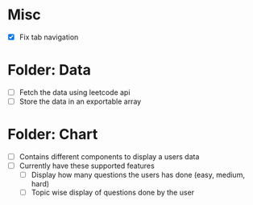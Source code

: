 # Misc
- [x] Fix tab navigation

# Folder: Data
- [ ] Fetch the data using leetcode api
- [ ] Store the data in an exportable array

# Folder: Chart 
- [ ] Contains different components to display a users data
- [ ] Currently have these supported features
	- [ ] Display how many questions the users has done (easy, medium, hard)
	- [ ] Topic wise display of questions done by the user
